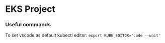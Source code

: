 # EKS Project 

### Useful commands

To set vscode as default kubectl editor: 
`export KUBE_EDITOR='code --wait'`